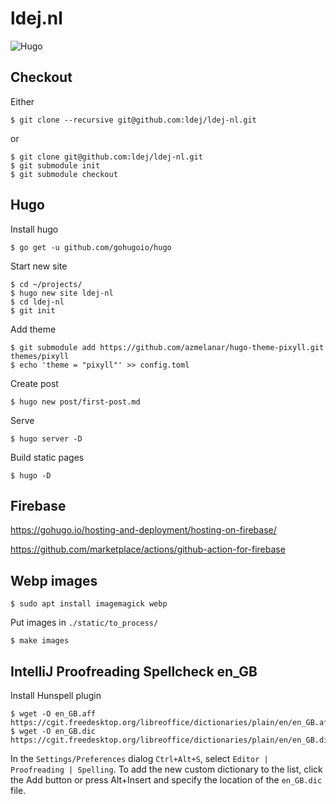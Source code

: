 # ldej.nl

![Hugo](https://github.com/ldej/ldej-nl/workflows/Hugo/badge.svg)

## Checkout

Either

```shell
$ git clone --recursive git@github.com:ldej/ldej-nl.git
```

or 

```shell
$ git clone git@github.com:ldej/ldej-nl.git
$ git submodule init
$ git submodule checkout
```

## Hugo

Install hugo

```shell script
$ go get -u github.com/gohugoio/hugo
```

Start new site

```shell script
$ cd ~/projects/
$ hugo new site ldej-nl
$ cd ldej-nl
$ git init
```

Add theme

```shell script
$ git submodule add https://github.com/azmelanar/hugo-theme-pixyll.git themes/pixyll
$ echo 'theme = "pixyll"' >> config.toml
```
Create post

```shell script
$ hugo new post/first-post.md
```

Serve

```shell script
$ hugo server -D
```

Build static pages

```shell script
$ hugo -D
```

## Firebase

https://gohugo.io/hosting-and-deployment/hosting-on-firebase/

https://github.com/marketplace/actions/github-action-for-firebase

## Webp images

```shell
$ sudo apt install imagemagick webp
```

Put images in `./static/to_process/`

```shell
$ make images
```

## IntelliJ Proofreading Spellcheck en_GB

Install Hunspell plugin

```shell
$ wget -O en_GB.aff https://cgit.freedesktop.org/libreoffice/dictionaries/plain/en/en_GB.aff
$ wget -O en_GB.dic https://cgit.freedesktop.org/libreoffice/dictionaries/plain/en/en_GB.dic
```

In the `Settings/Preferences` dialog `Ctrl+Alt+S`, select `Editor | Proofreading | Spelling`. To add the new custom dictionary to the list, click the Add button or press Alt+Insert and specify the location of the `en_GB.dic` file.
